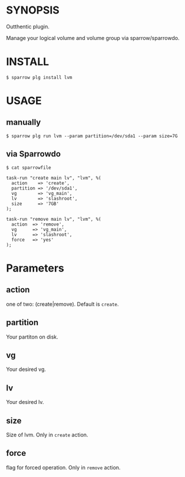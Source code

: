 # SYNOPSIS

Outthentic plugin.

Manage your logical volume and volume group via sparrow/sparrowdo.

# INSTALL

    $ sparrow plg install lvm

# USAGE

## manually

    $ sparrow plg run lvm --param partition=/dev/sda1 --param size=7G

## via Sparrowdo

    $ cat sparrowfile

    task-run "create main lv", "lvm", %(
      action    => 'create',
      partition => '/dev/sda1',
      vg        => 'vg_main',
      lv        => 'slashroot',
      size      => '7GB'
    );
 
    task-run "remove main lv", "lvm", %(
      action  => 'remove',
      vg      => 'vg_main',
      lv      => 'slashroot',
      force   => 'yes'
    );

# Parameters

## action

one of two: (create|remove). Default is `create`.

## partition

Your partiton on disk.

## vg

Your desired vg.

## lv

Your desired lv.

## size

Size of lvm. Only in `create` action.

## force

flag for forced operation. Only in `remove` action.
